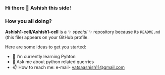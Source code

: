 ### Hi there 👋 Ashish this side!
### How you all doing?


**Ashish1-cell/Ashish1-cell** is a ✨ _special_ ✨ repository because its `README.md` (this file) appears on your GitHub profile.

Here are some ideas to get you started:

- 🌱 I’m currently learning Pyhton 
- 💬 Ask me about python related querries
- 📫 How to reach me: e-mail- vatsaashish11@gmail.com


